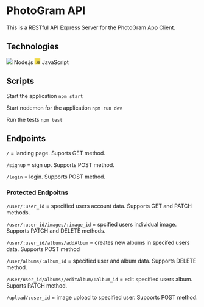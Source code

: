 # PhotoGram API

This is a RESTful API Express Server for the PhotoGram App Client.

## Technologies

<img src='https://cdn.iconscout.com/icon/free/png-512/nodejs-2-226035.png' width='25px'>
Node.js
<img src='https://raw.githubusercontent.com/voodootikigod/logo.js/master/js.png' width='15px'>
JavaScript

## Scripts

Start the application `npm start`

Start nodemon for the application `npm run dev`

Run the tests `npm test`

## Endpoints

`/` = landing page. Suports GET method.

`/signup` = sign up. Supports POST method.

`/login` = login. Supports POST method.

### Protected Endpoitns

`/user/:user_id` = specified users account data. Supports GET and PATCH methods.

`/user/:user_id/images/:image_id` = spcified users individual image. Supports PATCH and DELETE methods.

`/user/:user_id/albums/addAlbum` = creates new albums in specifed users data. Supports POST method

`/user/albums/:album_id` = specified user and album data. Supports DELETE method.

`/user/user_id/albums//editAlbum/:album_id` = edit specified users album. Suports PATCH method.

`/upload/:user_id` = image upload to specified user. Supoorts POST method.
